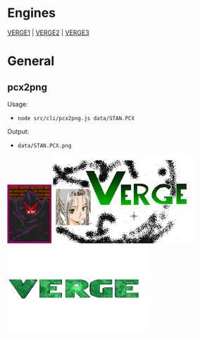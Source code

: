 # Engines

[VERGE1](https://github.com/chuckrector/mappo/tree/master/doc/v1) | [VERGE2](https://github.com/chuckrector/mappo/tree/master/doc/v2) | [VERGE3](https://github.com/chuckrector/mappo/tree/master/doc/v3)

# General

## pcx2png

Usage:

- `node src/cli/pcx2png.js data/STAN.PCX`

Output:

- `data/STAN.PCX.png`

![alt text](/img/STAN.PCX.png?raw=true "a sample of pcx2png cli output")
![alt text](/img/VERGE1.PCX.png?raw=true "a sample of pcx2png cli output")
![alt text](/img/VERGE320.PCX.png?raw=true "a sample of pcx2png cli output")
